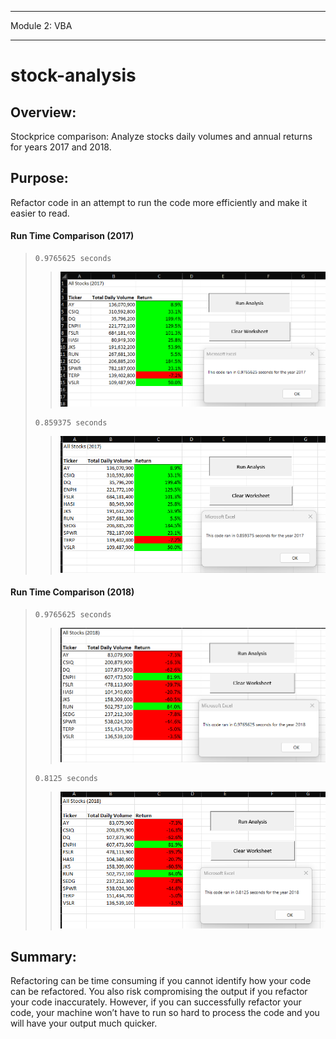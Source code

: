 ***

Module 2: VBA 

***

# stock-analysis

## Overview:
Stockprice comparison: Analyze stocks daily volumes and annual returns for years 2017 and 2018.

## Purpose:
Refactor code in an attempt to run the code more efficiently and make it easier to read.

#### Run Time Comparison (2017)

>     0.9765625 seconds
>
>> <img src="https://github.com/Eliza-Mira/stock-analysis/blob/main/Resources/2017%20RunTime.png" width="650">
>>
>     0.859375 seconds
>>
>> <img src="https://github.com/Eliza-Mira/stock-analysis/blob/main/Resources/2017%20RunTimeRefactored.png" width="650">


#### Run Time Comparison (2018)

>     0.9765625 seconds
>
>> <img src="https://github.com/Eliza-Mira/stock-analysis/blob/main/Resources/2018%20RunTime.png" width="650">
>>
>     0.8125 seconds
>>
>> <img src="https://github.com/Eliza-Mira/stock-analysis/blob/main/Resources/2018%20RunTimeRefactored.png" width="650">

## Summary:

Refactoring can be time consuming if you cannot identify how your code can be refactored.  You also risk compromising the output if you refactor your code inaccurately.  However, if you can successfully refactor your code, your machine won’t have to run so hard to process the code and you will have your output much quicker.
